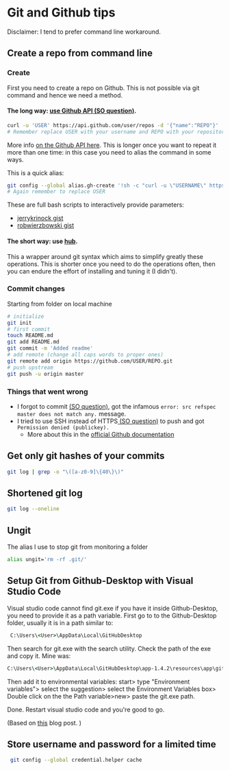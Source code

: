 # Git and Github tips

Disclaimer: I tend to prefer command line workaround.

## Create a repo from command line 
### Create
First you need to create a repo on Github. This is not possible via git command and hence we need a method.

#### The long way: [use Github API (SO question)](https://stackoverflow.com/a/10325316/6332373). 


```bash
curl -u 'USER' https://api.github.com/user/repos -d '{"name":"REPO"}'
# Remember replace USER with your username and REPO with your repository/application name!
```
More info [on the Github API here](https://developer.github.com/v3/repos/#input). This is longer once you want to repeat it more than one time: in this case you need to alias the command in some ways.

This is a quick alias:
```bash
git config --global alias.gh-create '!sh -c "curl -u \"USERNAME\" https://api.github.com/user/repos -d \"{\\\"name\\\":\\\"$1\\\"}\"" -'
# Again remember to replace USER
```
These are full bash scripts to interactively provide parameters:
- [jerrykrinock gist](https://gist.github.com/jerrykrinock/6618003)
- [robwierzbowski gist](https://gist.github.com/robwierzbowski/5430952/)

#### The short way: use [hub](https://hub.github.com/).
This a wrapper around git syntax which aims to simplify greatly these operations. This is shorter once you need to do the operations often, then you can endure the effort of installing and tuning it (I didn't).

### Commit changes
Starting from folder on local machine

```bash
# initialize
git init
# first commit
touch README.md
git add README.md 
git commit -m 'Added readme'
# add remote (change all caps words to proper ones)
git remote add origin https://github.com/USER/REPO.git
# push upstream
git push -u origin master
```

### Things that went wrong
- I forgot to commit [(SO question)](https://stackoverflow.com/questions/4181861/src-refspec-master-does-not-match-any-when-pushing-commits-in-git), got the infamous `error: src refspec master does not match any.` message.
- I tried to use SSH instead of HTTPS[ (SO question)](https://stackoverflow.com/questions/12940626/github-error-message-permission-denied-publickey) to push and got `Permission denied (publickey).`
	- More about this in the [official Github documentation](https://help.github.com/articles/error-permission-denied-publickey/) 

## Get only git hashes of your commits 
```bash
git log | grep -o "\([a-z0-9]\{40\}\)"
```
## Shortened git log
```bash
git log --oneline
```
## Ungit
The alias I use to stop git from monitoring a folder
```bash
alias ungit='rm -rf .git/'
```
## Setup Git from Github-Desktop with Visual Studio Code
Visual studio code cannot find git.exe if you have it inside Github-Desktop, you need to provide it as a path variable.
First go to to the Github-Desktop folder, usually it is in a path similar to:

```cmd 
 C:\Users\<User>\AppData\Local\GitHubDesktop
```
Then search for git.exe with the search utility. Check the path of the exe and copy it. Mine was:
```cmd
C:\Users\<User>\AppData\Local\GitHubDesktop\app-1.4.2\resources\app\git\mingw64\bin
```
Then add it to environmental variables:
start> type "Environment variables"> select the suggestion> select the Environment Variables box> Double click on the the Path variable>new> paste the git.exe path. 

Done. Restart visual studio code and you're good to go.

(Based on [this](http://tom-randomworks.blogspot.com/2016/01/visual-studio-code-and-github-for.html) blog post. )

## Store username and password for a limited time
```bash
 git config --global credential.helper cache
```

